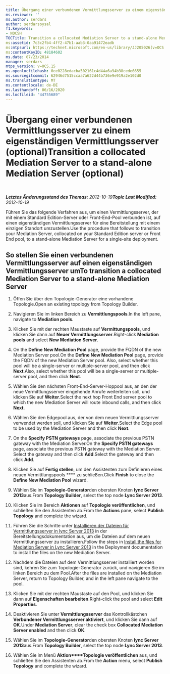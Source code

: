 ```yaml
---
title: Übergang einer verbundenen Vermittlungsserver zu einem eigenständigen Vermittlungsserver (optional)
ms.reviewer: ''
ms.author: serdars
author: serdarsoysal
f1.keywords:
- NOCSH
TOCTitle: Transition a collocated Mediation Server to a stand-alone Mediation Server (optional)
ms:assetid: 7c3c2fb4-4ff2-47b1-aab3-0aa91472eadb
ms:mtpsurl: https://technet.microsoft.com/en-us/library/JJ205026(v=OCS.15)
ms:contentKeyID: 48184602
ms.date: 07/23/2014
manager: serdars
mtps_version: v=OCS.15
ms.openlocfilehash: 0ce0228edacba502161c4d44a6a94b38cede6655
ms.sourcegitcommit: 62946d7515ccaa7a622d44b736e9e919a2e102d0
ms.translationtype: MT
ms.contentlocale: de-DE
ms.lasthandoff: 06/16/2020
ms.locfileid: "44755689"
---
```

<div data-xmlns="http://www.w3.org/1999/xhtml">

<div class="topic" data-xmlns="http://www.w3.org/1999/xhtml" data-msxsl="urn:schemas-microsoft-com:xslt" data-cs="https://msdn.microsoft.com/">

<div data-asp="https://msdn2.microsoft.com/asp">

# <a name="transition-a-collocated-mediation-server-to-a-stand-alone-mediation-server-optional"></a><span data-ttu-id="84fca-102">Übergang einer verbundenen Vermittlungsserver zu einem eigenständigen Vermittlungsserver (optional)</span><span class="sxs-lookup"><span data-stu-id="84fca-102">Transition a collocated Mediation Server to a stand-alone Mediation Server (optional)</span></span>

</div>

<div id="mainSection">

<div id="mainBody">

<span> </span>

<span data-ttu-id="84fca-103">_**Letztes Änderungsstand des Themas:** 2012-10-19_</span><span class="sxs-lookup"><span data-stu-id="84fca-103">_**Topic Last Modified:** 2012-10-19_</span></span>

<span data-ttu-id="84fca-104">Führen Sie das folgende Verfahren aus, um einen Vermittlungsserver, der mit einem Standard Edition-Server oder Front-End-Pool verbunden ist, auf einen eigenständigen Vermittlungsserver für eine Bereitstellung mit einem einzigen Standort umzustellen.</span><span class="sxs-lookup"><span data-stu-id="84fca-104">Use the procedure that follows to transition your Mediation Server, collocated on your Standard Edition server or Front End pool, to a stand-alone Mediation Server for a single-site deployment.</span></span>

<div>

## <a name="to-transition-a-collocated-mediation-server-to-a-stand-alone-mediation-server"></a><span data-ttu-id="84fca-105">So stellen Sie einen verbundenen Vermittlungsserver auf einen eigenständigen Vermittlungsserver um</span><span class="sxs-lookup"><span data-stu-id="84fca-105">To transition a collocated Mediation Server to a stand-alone Mediation Server</span></span>

1.  <span data-ttu-id="84fca-106">Öffen Sie über den Topologie-Generator eine vorhandene Topologie.</span><span class="sxs-lookup"><span data-stu-id="84fca-106">Open an existing topology from Topology Builder.</span></span>

2.  <span data-ttu-id="84fca-107">Navigieren Sie im linken Bereich zu **Vermittlungspools**.</span><span class="sxs-lookup"><span data-stu-id="84fca-107">In the left pane, navigate to **Mediation pools**.</span></span>

3.  <span data-ttu-id="84fca-108">Klicken Sie mit der rechten Maustaste auf **Vermittungspools**, und klicken Sie dann auf **Neuer Vermittlungsserver**.</span><span class="sxs-lookup"><span data-stu-id="84fca-108">Right-click **Mediation pools** and select **New Mediation Server**.</span></span>

4.  <span data-ttu-id="84fca-109">On the **Define New Mediation Pool** page, provide the FQDN of the new Mediation Server pool.</span><span class="sxs-lookup"><span data-stu-id="84fca-109">On the **Define New Mediation Pool** page, provide the FQDN of the new Mediation Server pool.</span></span> <span data-ttu-id="84fca-110">Also, select whether this pool will be a single-server or multiple-server pool, and then click **Next**.</span><span class="sxs-lookup"><span data-stu-id="84fca-110">Also, select whether this pool will be a single-server or multiple-server pool, and then click **Next**.</span></span>

5.  <span data-ttu-id="84fca-111">Wählen Sie den nächsten Front-End-Server-Hoppool aus, an den der neue Vermittlungsserver eingehende Anrufe weiterleiten soll, und klicken Sie auf **Weiter**.</span><span class="sxs-lookup"><span data-stu-id="84fca-111">Select the next hop Front End server pool to which the new Mediation Server will route inbound calls, and then click **Next**.</span></span>

6.  <span data-ttu-id="84fca-112">Wählen Sie den Edgepool aus, der von dem neuen Vermittlungsserver verwendet werden soll, und klicken Sie auf **Weiter**.</span><span class="sxs-lookup"><span data-stu-id="84fca-112">Select the Edge pool to be used by the Mediation Server and then click **Next**.</span></span>

7.  <span data-ttu-id="84fca-113">On the **Specify PSTN gateways** page, associate the previous PSTN gateway with the Mediation Server.</span><span class="sxs-lookup"><span data-stu-id="84fca-113">On the **Specify PSTN gateways** page, associate the previous PSTN gateway with the Mediation Server.</span></span> <span data-ttu-id="84fca-114">Select the gateway and then click **Add**.</span><span class="sxs-lookup"><span data-stu-id="84fca-114">Select the gateway and then click **Add**.</span></span>

8.  <span data-ttu-id="84fca-115">Klicken Sie auf **Fertig stellen**, um den Assistenten zum Definieren eines neuen Vermittlungspools \*\*\*\* zu schließen.</span><span class="sxs-lookup"><span data-stu-id="84fca-115">Click **Finish** to close the **Define New Mediation Pool** wizard.</span></span>

9.  <span data-ttu-id="84fca-116">Wählen Sie im **Topologie-Generator**den obersten Knoten **lync Server 2013**aus.</span><span class="sxs-lookup"><span data-stu-id="84fca-116">From **Topology Builder**, select the top node **Lync Server 2013**.</span></span>

10. <span data-ttu-id="84fca-117">Klicken Sie im Bereich **Aktionen** auf **Topologie veröffentlichen**, und schließen Sie den Assistenten ab.</span><span class="sxs-lookup"><span data-stu-id="84fca-117">From the **Actions** pane, select **Publish Topology** and complete the wizard.</span></span>

11. <span data-ttu-id="84fca-118">Führen Sie die Schritte unter [Installieren der Dateien für Vermittlungsserver in lync Server 2013](lync-server-2013-install-the-files-for-mediation-server.md) in der Bereitstellungsdokumentation aus, um die Dateien auf dem neuen Vermittlungsserver zu installieren.</span><span class="sxs-lookup"><span data-stu-id="84fca-118">Follow the steps in [Install the files for Mediation Server in Lync Server 2013](lync-server-2013-install-the-files-for-mediation-server.md) in the Deployment documentation to install the files on the new Mediation Server.</span></span>

12. <span data-ttu-id="84fca-119">Nachdem die Dateien auf dem Vermittlungsserver installiert worden sind, kehren Sie zum Topologie-Generator zurück, und navigieren Sie im linken Bereich zu dem Pool.</span><span class="sxs-lookup"><span data-stu-id="84fca-119">After the files are installed on the Mediation Server, return to Topology Builder, and in the left pane navigate to the pool.</span></span>

13. <span data-ttu-id="84fca-120">Klicken Sie mit der rechten Maustaste auf den Pool, und klicken Sie dann auf **Eigenschaften bearbeiten**.</span><span class="sxs-lookup"><span data-stu-id="84fca-120">Right-click the pool and select **Edit Properties**.</span></span>

14. <span data-ttu-id="84fca-121">Deaktivieren Sie unter **Vermittlungsserver** das Kontrollkästchen **Verbundener Vermittlungsserver aktiviert**, und klicken Sie dann auf **OK**.</span><span class="sxs-lookup"><span data-stu-id="84fca-121">Under **Mediation Server**, clear the check box **Collocated Mediation Server enabled** and then click **OK**.</span></span>

15. <span data-ttu-id="84fca-122">Wählen Sie im **Topologie-Generator**den obersten Knoten **lync Server 2013**aus.</span><span class="sxs-lookup"><span data-stu-id="84fca-122">From **Topology Builder**, select the top node **Lync Server 2013**.</span></span>

16. <span data-ttu-id="84fca-123">Wählen Sie im Menü **Aktion\*\*\*\*Topologie veröffentlichen** aus, und schließen Sie den Assistenten ab.</span><span class="sxs-lookup"><span data-stu-id="84fca-123">From the **Action** menu, select **Publish Topology** and complete the wizard.</span></span>

</div>

</div>

<span> </span>

</div>

</div>

</div>

